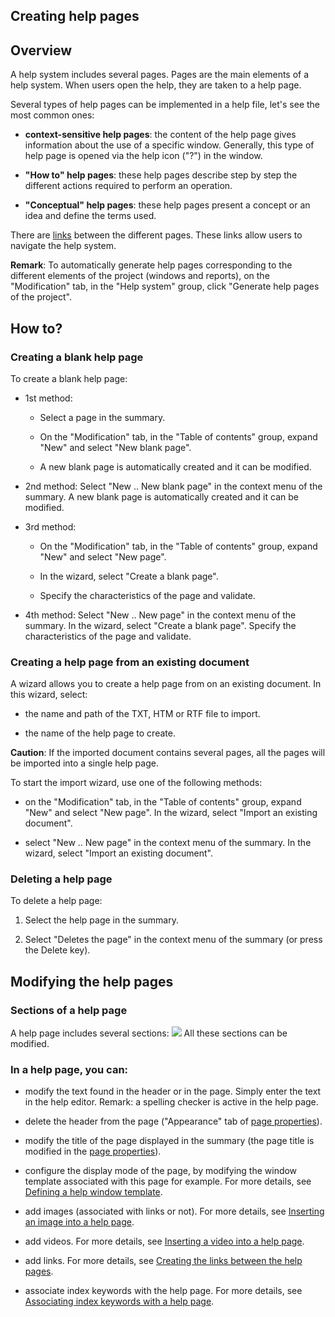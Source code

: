 


## Creating help pages
			



<a name="NOTE1"></a>
<a name="NOTE1_1"></a>


## Overview
<a name="overview_ELTTEXTE000218"></a>
A help system includes several pages. Pages are the main elements of a help system. When users open the help, they are taken to a help page.

Several types of help pages can be implemented in a help file, let's see the most common ones:

- **context-sensitive help pages**: the content of the help page gives information about the use of a specific window. Generally, this type of help page is opened via the help icon ("?") in the window.

- **"How to" help pages**: these help pages describe step by step the different actions required to perform an operation.

- **"Conceptual" help pages**: these help pages present a concept or an idea and define the terms used.




There are [links](../Editeurs/2010023.md) between the different pages. These links allow users to navigate the help system.

**Remark**: To automatically generate help pages corresponding to the different elements of the project (windows and reports), on the "Modification" tab, in the "Help system" group, click "Generate help pages of the project".

<a name="NOTE2"></a>
<a name="NOTE2_1"></a>


## How to?
<a name="how_ELTTEXTE000242"></a>


### Creating a blank help page
<a name="creating_blank_help_page_ELTPARAGRAPHE000043"></a>

To create a blank help page: 

- 1st method: 

	- Select a page in the summary. 

	- On the "Modification" tab, in the "Table of contents" group, expand "New" and select "New blank page".

	- A new blank page is automatically created and it can be modified.




- 2nd method: Select "New .. New blank page" in the context menu of the summary. A new blank page is automatically created and it can be modified.

- 3rd method: 

	- On the "Modification" tab, in the "Table of contents" group, expand "New" and select "New page".

	- In the wizard, select "Create a blank page". 

	- Specify the characteristics of the page and validate.




- 4th method: Select "New .. New page" in the context menu of the summary. In the wizard, select "Create a blank page". Specify the characteristics of the page and validate.



<a name="NOTE2_2"></a>


### Creating a help page from an existing document
<a name="creating_help_page_from_existing_document_ELTPARAGRAPHE000087"></a>

A wizard allows you to create a help page from on an existing document. In this wizard, select:

- the name and path of the TXT, HTM or RTF file to import. 

- the name of the help page to create.




**Caution**: If the imported document contains several pages, all the pages will be imported into a single help page.

To start the import wizard, use one of the following methods:

- on the "Modification" tab, in the "Table of contents" group, expand "New" and select "New page". In the wizard, select "Import an existing document".

- select "New .. New page" in the context menu of the summary. In the wizard, select "Import an existing document".



<a name="NOTE2_3"></a>


### Deleting a help page
<a name="deleting_help_page_ELTPARAGRAPHE000116"></a>

To delete a help page: 

1. Select the help page in the summary.

2. Select "Deletes the page" in the context menu of the summary (or press the Delete key).




<a name="NOTE3"></a>
<a name="NOTE3_1"></a>


## Modifying the help pages
<a name="modifying_the_help_pages_ELTTEXTE000278"></a>


### Sections of a help page
<a name="sections_help_page_ELTPARAGRAPHE000128"></a>A help page includes several sections:
![](https://doc.pcsoft.fr/en-US/images/image.awp?langid=3&name=Editeur-Aide_page.gif)
All these sections can be modified.
<a name="NOTE3_2"></a>


### In a help page, you can: 
<a name="help_page_you_can_ELTPARAGRAPHE000137"></a>

- modify the text found in the header or in the page. Simply enter the text in the help editor. 
	Remark: a spelling checker is active in the help page. 

- delete the header from the page ("Appearance" tab of [page properties](../Editeurs/2010024.md)).

- modify the title of the page displayed in the summary (the page title is modified in the [page properties](../Editeurs/2010024.md)).

- configure the display mode of the page, by modifying the window template associated with this page for example. For more details, see [Defining a help window template](../Editeurs/2010006.md).

- add images (associated with links or not). For more details, see [Inserting an image into a help page](../Editeurs/2010026.md).

- add videos. For more details, see [Inserting a video into a help page](../Editeurs/2010026.md).

- add links. For more details, see [Creating the links between the help pages](../Editeurs/2010023.md).

- associate index keywords with the help page. For more details, see [Associating index keywords with a help page](../Editeurs/2010009.md).





